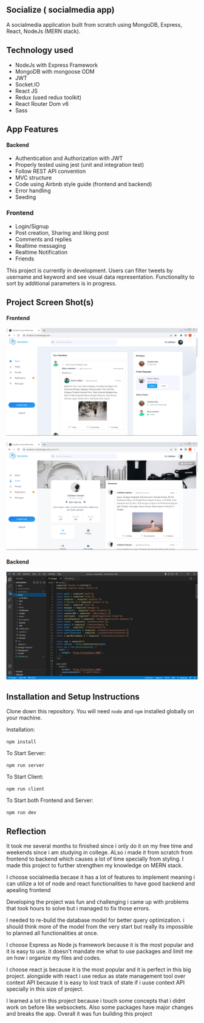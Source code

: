 ## Socialize  ( socialmedia app)

A socialmedia application built from scratch using MongoDB, Express, React, NodeJs (MERN stack).

## Technology used

* NodeJs with Express Framework
* MongoDB with mongoose ODM
* JWT
* Socket.IO
* React JS 
* Redux (used redux toolkit)
* React Router Dom v6
* Sass
  
  
## App Features

#### Backend

* Authentication and Authorization with JWT
* Properly tested using jest (unit and integration test)
* Follow REST API convention
* MVC structure
* Code using Airbnb style guide (frontend and backend)
* Error handling
* Seeding

### Frontend

* Login/Signup
* Post creation, Sharing and liking post
* Comments and replies
* Realtime messaging
* Realtime Notification
* Friends 

This project is currently in development. Users can filter tweets by username and keyword and see visual data representation. Functionality to sort by additional parameters is in progress.

## Project Screen Shot(s)

#### Frontend

![Socialize Homepage!](screenshots/homepage.png)

![Socialize Profile Screen!](screenshots/profile.png)

#### Backend   

![Backend Server!](screenshots/backend.png)

## Installation and Setup Instructions

Clone down this repository. You will need `node` and `npm` installed globally on your machine.  

Installation:

`npm install`  

To Start Server:

`npm run server`  

To Start Client:

`npm run client`  

To Start both Frontend and Server:

`npm run dev`  

## Reflection

  It took me several months to finished since i only do it on my free time and weekends since i am studying in college. ALso i made it from scratch from frontend to backend which causes a lot of time specially from styling. I made this project to further strengthen my knowledge on MERN stack. 

  I choose socialmedia becase it has a lot of features to implement meaning i can utilize a lot of node and react functionalities to have good backend and apealing frontend
  
  Developing the project was fun and challenging i came up with problems that took hours to solve but i managed to fix those errors.
  
  I needed to re-build the database model for better query optimization. i should think more of the model from the very start but really its impossible to planned all functionalities at once.
  
  I choose Express as Node js framework because it is the most popular and it is easy to use. it doesn't mandate me what to use packages and limit me on how i organize my files and codes. 
  
  I choose react js because it is the most popular and it is perfect in this big project. alongside with react i use redux as state management tool over context API because it is easy to lost track of state if i uuse context API specially in this size of project.  

  I learned a lot in this project because i touch some concepts that i didnt work on before like websockets. Also some packages have major changes and breaks the app. Overall it was fun building this project 